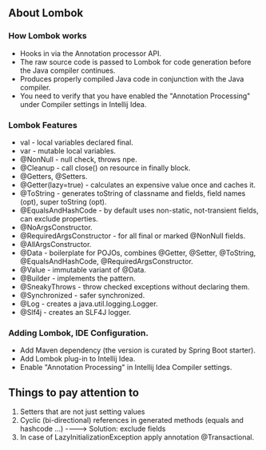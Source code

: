 About Lombok
------------

### How Lombok works
* Hooks in via the Annotation processor API.
* The raw source code is passed to Lombok for code generation before the Java compiler continues.
* Produces properly compiled Java code in conjunction with the Java compiler.
* You need to verify that you have enabled the "Annotation Processing" under Compiler settings in Intellij Idea.

### Lombok Features

* val - local variables declared final.
* var - mutable local variables.
* @NonNull - null check, throws npe.
* @Cleanup - call close() on resource in finally block.
* @Getters, @Setters.
* @Getter(lazy=true) - calculates an expensive value once and caches it.
* @ToString - generates toString of classname and fields, field names (opt), super toString (opt).
* @EqualsAndHashCode -  by default uses non-static, not-transient fields, can exclude properties.
* @NoArgsConstructor.
* @RequiredArgsConstructor - for all final or marked @NonNull fields.
* @AllArgsConstructor.
* @Data - boilerplate for POJOs, combines @Getter, @Setter, @ToString, @EqualsAndHashCode, @RequiredArgsConstructor.
* @Value - immutable variant of @Data.
* @Builder - implements the pattern.
* @SneakyThrows - throw checked exceptions without declaring them.
* @Synchronized - safer synchronized.
* @Log - creates a java.util.logging.Logger.
* @Slf4j - creates an SLF4J logger.

### Adding Lombok, IDE Configuration.

* Add Maven dependency (the version is curated by Spring Boot starter).
* Add Lombok plug-in to Intellij Idea.
* Enable "Annotation Processing" in Intellij Idea Compiler settings.

## Things to pay attention to
1) Setters that are not just setting values
2) Cyclic (bi-directional) references in generated methods (equals and hashcode ...) ----> Solution: exclude fields
3) In case of LazyInitializationException apply annotation @Transactional.
